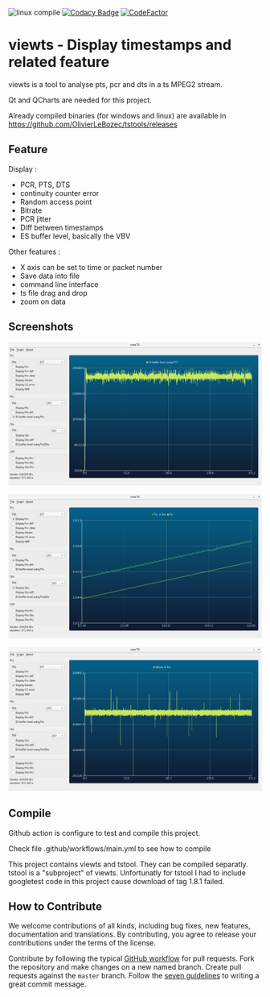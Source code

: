 ![linux compile](https://github.com/OlivierLeBozec/viewts/workflows/linux%20compile/badge.svg)
[![Codacy Badge](https://api.codacy.com/project/badge/Grade/0fb4b49561494673ad88048db7b17943)](https://app.codacy.com/manual/OlivierLeBozec/viewts?utm_source=github.com&utm_medium=referral&utm_content=OlivierLeBozec/viewts&utm_campaign=Badge_Grade_Dashboard)
[![CodeFactor](https://www.codefactor.io/repository/github/olivierlebozec/viewts/badge/master)](https://www.codefactor.io/repository/github/olivierlebozec/viewts/overview/master)

# viewts - Display timestamps and related feature

viewts is a tool to analyse pts, pcr and dts in a ts MPEG2 stream.

Qt and QCharts are needed for this project.

Already compiled binaries (for windows and linux) are available in <https://github.com/OlivierLeBozec/tstools/releases>

## Feature

Display :
*   PCR, PTS, DTS
*   continuity counter error
*   Random access point
*   Bitrate
*   PCR jitter
*   Diff between timestamps
*   ES buffer level, basically the VBV

Other features :
*   X axis can be set to time or packet number
*   Save data into file
*   command line interface
*   ts file drag and drop
*   zoom on data

## Screenshots

![alt text](https://github.com/OlivierLeBozec/tstools/blob/master/screenshots/pcrjitter.png)

![alt text](https://github.com/OlivierLeBozec/tstools/blob/master/screenshots/pcrptsdts.png)

![alt text](https://github.com/OlivierLeBozec/tstools/blob/master/screenshots/ptspcr.png)

## Compile
Github action is configure to test and compile this project.

Check file .github/workflows/main.yml to see how to compile

This project contains viewts and tstool. They can be compiled separatly. tstool is a "subproject" of viewts.
Unfortunatly for tstool I had to include googletest code in this project cause download of tag 1.8.1 failed.

## How to Contribute

We welcome contributions of all kinds, including bug fixes, new features,
documentation and translations. By contributing, you agree to release
your contributions under the terms of the license.

Contribute by following the typical
[GitHub workflow](https://guides.github.com/introduction/flow/index.html)
for pull requests. Fork the repository and make changes on a new named
branch. Create pull requests against the `master` branch. Follow the
[seven guidelines](https://chris.beams.io/posts/git-commit/) to writing a
great commit message.
